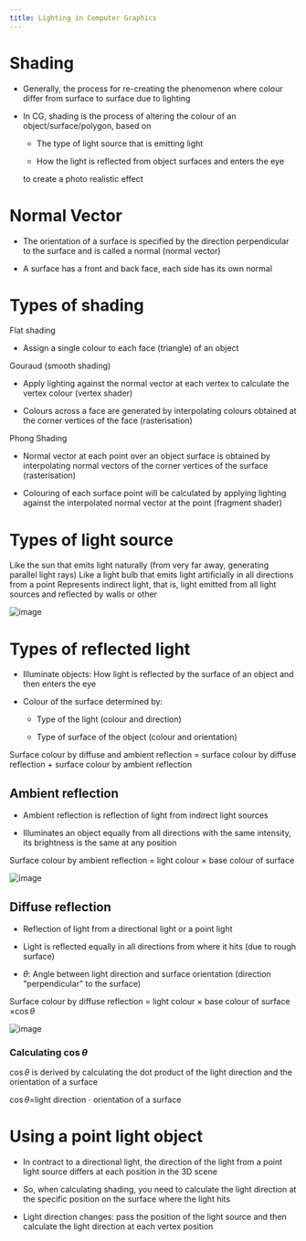 ```yaml
---
title: Lighting in Computer Graphics
---
```


# Shading

-   Generally, the process for re-creating the phenomenon where colour
    differ from surface to surface due to lighting

-   In CG, shading is the process of altering the colour of an
    object/surface/polygon, based on

    -   The type of light source that is emitting light

    -   How the light is reflected from object surfaces and enters the
        eye

    to create a photo realistic effect

# Normal Vector

-   The orientation of a surface is specified by the direction
    perpendicular to the surface and is called a normal (normal vector)

-   A surface has a front and back face, each side has its own normal

# Types of shading

Flat shading

-   Assign a single colour to each face (triangle) of an object

Gouraud (smooth shading)

-   Apply lighting against the normal vector at each vertex to calculate
    the vertex colour (vertex shader)

-   Colours across a face are generated by interpolating colours
    obtained at the corner vertices of the face (rasterisation)

Phong Shading

-   Normal vector at each point over an object surface is obtained by
    interpolating normal vectors of the corner vertices of the surface
    (rasterisation)

-   Colouring of each surface point will be calculated by applying
    lighting against the interpolated normal vector at the point
    (fragment shader)

# Types of light source

<Definition name="Directional light">
Like the sun that emits light naturally (from very far away, generating parallel light rays)
</Definition>

<Definition name="Point light">
Like a light bulb that emits light artificially in all directions from a point
</Definition>

<Definition name="Ambient Light">
Represents indirect light, that is, light emitted from all light sources and reflected by walls or other
</Definition>

![image](/img/Year_2/Software_Methodologies/Computer_Graphics/Lighting/Types.webp)

# Types of reflected light

-   Illuminate objects: How light is reflected by the surface of an
    object and then enters the eye

-   Colour of the surface determined by:

    -   Type of the light (colour and direction)

    -   Type of surface of the object (colour and orientation)

Surface colour by diffuse and ambient reflection = surface colour by
diffuse reflection + surface colour by ambient reflection

## Ambient reflection

-   Ambient reflection is reflection of light from indirect light
    sources

-   Illuminates an object equally from all directions with the same
    intensity, its brightness is the same at any position

Surface colour by ambient reflection = light colour $\times$ base colour
of surface

![image](/img/Year_2/Software_Methodologies/Computer_Graphics/Lighting/Ambient.webp)

## Diffuse reflection

-   Reflection of light from a directional light or a point light

-   Light is reflected equally in all directions from where it hits (due
    to rough surface)

-   $\theta$: Angle between light direction and surface orientation
    (direction "perpendicular" to the surface)

Surface colour by diffuse reflection = light colour $\times$ base colour
of surface $\times \cos\theta$

![image](/img/Year_2/Software_Methodologies/Computer_Graphics/Lighting/Diffuse.webp)

### Calculating $\cos\theta$

$\cos\theta$ is derived by calculating the dot product of the light
direction and the orientation of a surface

$\cos\theta$=light direction $\cdot$ orientation of a surface

# Using a point light object

-   In contract to a directional light, the direction of the light from
    a point light source differs at each position in the 3D scene

-   So, when calculating shading, you need to calculate the light
    direction at the specific position on the surface where the light
    hits

-   Light direction changes: pass the position of the light source and
    then calculate the light direction at each vertex position
